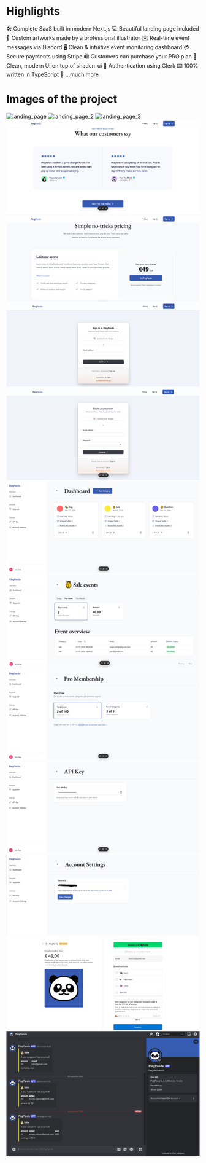 # Highlights

🛠️ Complete SaaS built in modern Next.js
💻 Beautiful landing page included
🎨 Custom artworks made by a professional illustrator
✉️ Real-time event messages via Discord
🖥️ Clean & intuitive event monitoring dashboard
💳 Secure payments using Stripe
🛍️ Customers can purchase your PRO plan
🌟 Clean, modern UI on top of shadcn-ui
🔑 Authentication using Clerk
⌨️ 100% written in TypeScript
🎁 ...much more

# Images of the project

![landing_page](image.png)
![landing_page_2](image-1.png)
![landing_page_3](image-2.png)
![landing_page_4](image-3.png)
![pricing_page](image-4.png)
![sign_in](image-5.png)
![sign_up](image-6.png)
![dashboard_page](image-7.png)
![details_page](image-8.png)
![member](image-9.png)
![api](image-10.png)
![discord](image-11.png)
![stripe](image-12.png)
![pingpanda_message](image-13.png)
